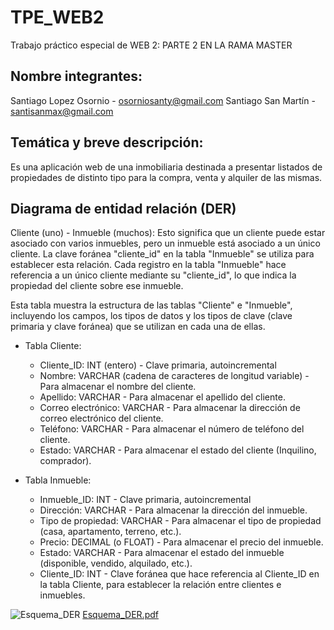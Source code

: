 # TPE_WEB2
Trabajo práctico especial de WEB 2: PARTE 2 EN LA RAMA MASTER

## Nombre integrantes:
Santiago Lopez Osornio - osorniosanty@gmail.com
Santiago San Martín - santisanmax@gmail.com

## Temática y breve descripción:

Es una aplicación web de una inmobiliaria destinada a presentar listados de propiedades de distinto tipo para la compra, venta y alquiler de las mismas.

## Diagrama de entidad relación (DER) 

Cliente (uno) - Inmueble (muchos): Esto significa que un cliente puede estar asociado con varios inmuebles, pero un inmueble está asociado a un único cliente. La clave foránea "cliente_id" en la tabla "Inmueble" se utiliza para establecer esta relación. Cada registro en la tabla "Inmueble" hace referencia a un único cliente mediante su "cliente_id", lo que indica la propiedad del cliente sobre ese inmueble.

Esta tabla muestra la estructura de las tablas "Cliente" e "Inmueble", incluyendo los campos, los tipos de datos y los tipos de clave (clave primaria y clave foránea) que se utilizan en cada una de ellas.

* Tabla Cliente:
  * Cliente_ID: INT (entero) - Clave primaria, autoincremental
  * Nombre: VARCHAR (cadena de caracteres de longitud variable) - Para almacenar el nombre del cliente.
  * Apellido: VARCHAR - Para almacenar el apellido del cliente.
  * Correo electrónico: VARCHAR - Para almacenar la dirección de correo electrónico del cliente.
  * Teléfono: VARCHAR - Para almacenar el número de teléfono del cliente.
  * Estado: VARCHAR - Para almacenar el estado del cliente (Inquilino, comprador).

* Tabla Inmueble:
  * Inmueble_ID: INT - Clave primaria, autoincremental
  * Dirección: VARCHAR - Para almacenar la dirección del inmueble.
  * Tipo de propiedad: VARCHAR - Para almacenar el tipo de propiedad (casa, apartamento, terreno, etc.).
  * Precio: DECIMAL (o FLOAT) - Para almacenar el precio del inmueble.
  * Estado: VARCHAR - Para almacenar el estado del inmueble (disponible, vendido, alquilado, etc.).
  * Cliente_ID: INT - Clave foránea que hace referencia al Cliente_ID en la tabla Cliente, para establecer la relación entre clientes e inmuebles.


![Esquema_DER](https://github.com/SantiagoSM2000/TPE_WEB2/assets/111095204/1b61eb2d-d379-47c1-bc49-d613aeec0a24)
[Esquema_DER.pdf](https://github.com/SantiagoSM2000/TPE_WEB2/files/12727937/Esquema_DER.pdf)

